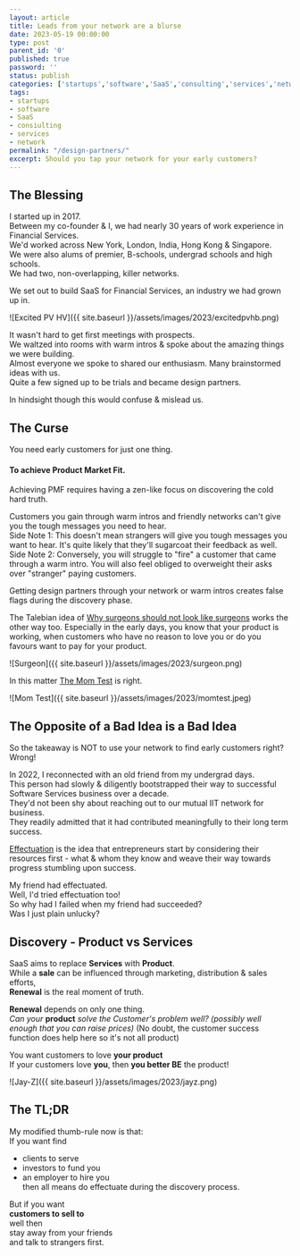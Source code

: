 ```yaml
---
layout: article
title: Leads from your network are a blurse
date: 2023-05-19 00:00:00
type: post
parent_id: '0'
published: true
password: ''
status: publish
categories: ['startups','software','SaaS','consulting','services','network']
tags:
- startups
- software
- SaaS
- consiulting
- services
- network
permalink: "/design-partners/"
excerpt: Should you tap your network for your early customers?
---
```


## The Blessing

I started up in 2017.   
Between my co-founder & I, we had nearly 30 years of work experience in Financial Services.   
We'd worked across New York, London, India, Hong Kong & Singapore.   
We were also alums of premier, B-schools, undergrad schools and high schools.   
We had two, non-overlapping, killer networks.   
   
We set out to build SaaS for Financial Services, an industry we had grown up in.   


![Excited PV HV]({{ site.baseurl }}/assets/images/2023/excitedpvhb.png)  

It wasn't hard to get first meetings with prospects.    
We waltzed into rooms with warm intros & spoke about the amazing things we were building.   
Almost everyone we spoke to shared our enthusiasm. Many brainstormed ideas with us.    
Quite a few signed up to be trials and became design partners.    

In hindsight though this would confuse & mislead us.      
   
## The Curse
   
You need early customers for just one thing.   
   
#### To achieve Product Market Fit.   
  
Achieving PMF requires having a zen-like focus on discovering the cold hard truth.   

Customers you gain through warm intros and friendly networks can't give you the tough messages you need to hear.    
Side Note 1: This doesn't mean strangers will give you tough messages you want to hear. It's quite likely that they'll sugarcoat their feedback as well.   
Side Note 2: Conversely, you will struggle to "fire" a customer that came through a warm intro. You will also feel obliged to overweight their asks over "stranger" paying customers.   

Getting design partners through your network or warm intros creates false flags during the discovery phase.   

The Talebian idea of [Why surgeons should not look like surgeons](https://medium.com/incerto/surgeons-should-notlook-like-surgeons-23b0e2cf6d52) works the other way too. Especially in the early days, you know that your product is working, when customers who have no reason to love you or do you favours want to pay for your product.   
   
![Surgeon]({{ site.baseurl }}/assets/images/2023/surgeon.png)

In this matter [The Mom Test](https://www.momtestbook.com/) is right.  

![Mom Test]({{ site.baseurl }}/assets/images/2023/momtest.jpeg)

## The Opposite of a Bad Idea is a Bad Idea

So the takeaway is NOT to use your network to find early customers right?   
Wrong!   

In 2022, I reconnected with an old friend from my undergrad days.  
This person had slowly & diligently bootstrapped their way to successful Software Services business over a decade.   
They'd not been shy about reaching out to our mutual IIT network for business.   
They readily admitted that it had contributed meaningfully to their long term success.    

[Effectuation](https://entrepreneurshiptheories.blogspot.com/2017/08/sarasvathy-effectuation-theory.html) is the idea that entrepreneurs start by considering their resources first - what & whom they know and weave their way towards progress stumbling upon success.   

My friend had effectuated.   
Well, I'd tried effectuation too!   
So why had I failed when my friend had succeeded?   
Was I just plain unlucky?  

## Discovery - Product vs Services

SaaS aims to replace **Services** with **Product**.    
While a **sale** can be influenced through marketing, distribution & sales efforts,  
**Renewal** is the real moment of truth.   

**Renewal** depends on only one thing.   
*Can your* **product** *solve the Customer's problem well? (possibly well enough that you can raise prices)*
(No doubt, the customer success function does help here so it's not all product)  

You want customers to love **your product**   
If your customers love **you**, then **you better BE** the product!

![Jay-Z]({{ site.baseurl }}/assets/images/2023/jayz.png)

## The TL;DR   

My modified thumb-rule now is that:    
If you want find     
 - clients to serve
 - investors to fund you
 - an employer to hire you    
then all means do effectuate during the discovery process.     

But if you want   
**customers to sell to**   
well then   
stay away from your friends    
and talk to strangers first.    